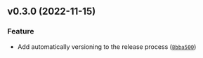 <!--next-version-placeholder-->

## v0.3.0 (2022-11-15)
### Feature
* Add automatically versioning to the release process ([`8bba500`](https://github.com/mazulo/pynews_cli/commit/8bba500e5ab1308b2f7ea9eb3b393d2879b663c9))
